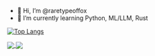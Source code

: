 - 👋 Hi, I’m @raretypeoffox
- 🌱 I’m currently learning Python, ML/LLM, Rust


[![Top Langs](https://github-readme-stats.vercel.app/api/top-langs/?username=raretypeoffox)](https://github.com/raretypeoffox/github-readme-stats)

<a href="https://githubtrends.io">
  <img align="center" src="https://api.githubtrends.io/user/svg/raretypeoffox/langs" />
</a>
<a href="https://githubtrends.io">
  <img align="center" src="https://api.githubtrends.io/user/svg/raretypeoffox/repos" />
</a>
